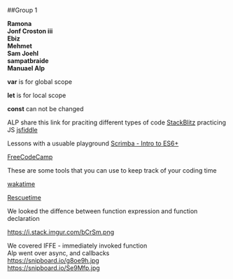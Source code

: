 ##Group 1

**Ramona**  
**Jonf Croston iii**   
**Ebiz**   
**Mehmet**   
**Sam Joehl**  
**sampatbraide**   
**Manuael Alp**

**var** is for global scope 

**let** is for local scope  

**const** can not be changed 

ALP share this link for praciting different types of code   [StackBlitz](https://stackblitz.com/) 
practicing JS 
[jsfiddle](https://jsfiddle.net/)

Lessons with a usuable playground 
[Scrimba - Intro to ES6+](https://scrimba.com/playlist/p4Mrt9)

[FreeCodeCamp](https://www.freecodecamp.org/)

These are some tools that you can use to keep track of your coding time 

[wakatime](https://wakatime.com/dashboard)

[Rescuetime ](https://www.rescuetime.com/)




We looked the diffence between function expression and function   declaration   

https://i.stack.imgur.com/bCrSm.png  

We covered IFFE - immediately invoked function   
Alp went over async, and callbacks   
https://snipboard.io/g8oe9h.jpg  
https://snipboard.io/Se9Mfp.jpg  


